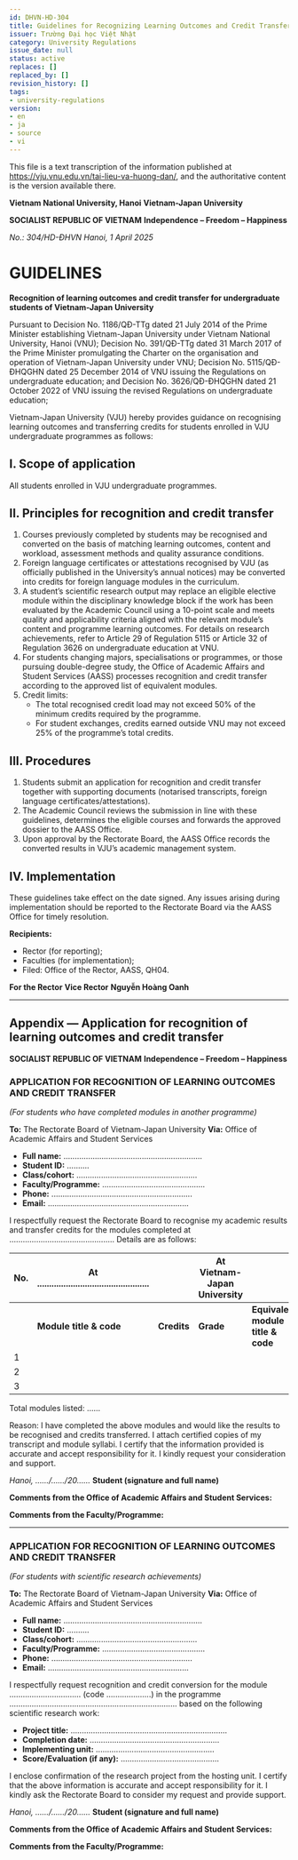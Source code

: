 ```yaml
---
id: DHVN-HD-304
title: Guidelines for Recognizing Learning Outcomes and Credit Transfer
issuer: Trường Đại học Việt Nhật
category: University Regulations
issue_date: null
status: active
replaces: []
replaced_by: []
revision_history: []
tags:
- university-regulations
version:
- en
- ja
- source
- vi
---
```

This file is a text transcription of the information published at https://vju.vnu.edu.vn/tai-lieu-va-huong-dan/, and the authoritative content is the version available there.

**Vietnam National University, Hanoi**
**Vietnam-Japan University**

**SOCIALIST REPUBLIC OF VIETNAM**
**Independence – Freedom – Happiness**

*No.: 304/HD-ĐHVN*
*Hanoi, 1 April 2025*

# GUIDELINES

**Recognition of learning outcomes and credit transfer for undergraduate students of Vietnam-Japan University**

Pursuant to Decision No. 1186/QĐ-TTg dated 21 July 2014 of the Prime Minister establishing Vietnam-Japan University under Vietnam National University, Hanoi (VNU); Decision No. 391/QĐ-TTg dated 31 March 2017 of the Prime Minister promulgating the Charter on the organisation and operation of Vietnam-Japan University under VNU; Decision No. 5115/QĐ-ĐHQGHN dated 25 December 2014 of VNU issuing the Regulations on undergraduate education; and Decision No. 3626/QĐ-ĐHQGHN dated 21 October 2022 of VNU issuing the revised Regulations on undergraduate education;

Vietnam-Japan University (VJU) hereby provides guidance on recognising learning outcomes and transferring credits for students enrolled in VJU undergraduate programmes as follows:

## I. Scope of application

All students enrolled in VJU undergraduate programmes.

## II. Principles for recognition and credit transfer

1. Courses previously completed by students may be recognised and converted on the basis of matching learning outcomes, content and workload, assessment methods and quality assurance conditions.
2. Foreign language certificates or attestations recognised by VJU (as officially published in the University’s annual notices) may be converted into credits for foreign language modules in the curriculum.
3. A student’s scientific research output may replace an eligible elective module within the disciplinary knowledge block if the work has been evaluated by the Academic Council using a 10-point scale and meets quality and applicability criteria aligned with the relevant module’s content and programme learning outcomes. For details on research achievements, refer to Article 29 of Regulation 5115 or Article 32 of Regulation 3626 on undergraduate education at VNU.
4. For students changing majors, specialisations or programmes, or those pursuing double-degree study, the Office of Academic Affairs and Student Services (AASS) processes recognition and credit transfer according to the approved list of equivalent modules.
5. Credit limits:
   - The total recognised credit load may not exceed 50% of the minimum credits required by the programme.
   - For student exchanges, credits earned outside VNU may not exceed 25% of the programme’s total credits.

## III. Procedures

1. Students submit an application for recognition and credit transfer together with supporting documents (notarised transcripts, foreign language certificates/attestations).
2. The Academic Council reviews the submission in line with these guidelines, determines the eligible courses and forwards the approved dossier to the AASS Office.
3. Upon approval by the Rectorate Board, the AASS Office records the converted results in VJU’s academic management system.

## IV. Implementation

These guidelines take effect on the date signed. Any issues arising during implementation should be reported to the Rectorate Board via the AASS Office for timely resolution.

**Recipients:**
- Rector (for reporting);
- Faculties (for implementation);
- Filed: Office of the Rector, AASS, QH04.

**For the Rector**
**Vice Rector**
**Nguyễn Hoàng Oanh**

---

## Appendix — Application for recognition of learning outcomes and credit transfer

**SOCIALIST REPUBLIC OF VIETNAM**
**Independence – Freedom – Happiness**

### APPLICATION FOR RECOGNITION OF LEARNING OUTCOMES AND CREDIT TRANSFER
*(For students who have completed modules in another programme)*

**To:** The Rectorate Board of Vietnam-Japan University
**Via:** Office of Academic Affairs and Student Services

- **Full name:** ..............................................................
- **Student ID:** ..........
- **Class/cohort:** ......................................................
- **Faculty/Programme:** ..............................................
- **Phone:** ...............................................................
- **Email:** ...............................................................

I respectfully request the Rectorate Board to recognise my academic results and transfer credits for the modules completed at ............................................... Details are as follows:

| No. | At ............................................... | | At Vietnam-Japan University | |
| --- | --- | --- | --- | --- |
| | **Module title & code** | **Credits** | **Grade** | **Equivalent module title & code** | **Credits** |
| 1 | | | | | |
| 2 | | | | | |
| 3 | | | | | |

Total modules listed: ......

Reason: I have completed the above modules and would like the results to be recognised and credits transferred. I attach certified copies of my transcript and module syllabi. I certify that the information provided is accurate and accept responsibility for it. I kindly request your consideration and support.

*Hanoi, ……/……/20……*
**Student (signature and full name)**

**Comments from the Office of Academic Affairs and Student Services:**

**Comments from the Faculty/Programme:**

---

### APPLICATION FOR RECOGNITION OF LEARNING OUTCOMES AND CREDIT TRANSFER
*(For students with scientific research achievements)*

**To:** The Rectorate Board of Vietnam-Japan University
**Via:** Office of Academic Affairs and Student Services

- **Full name:** ..............................................................
- **Student ID:** ..........
- **Class/cohort:** ......................................................
- **Faculty/Programme:** ..............................................
- **Phone:** ...............................................................
- **Email:** ...............................................................

I respectfully request recognition and credit conversion for the module ................................ (code ....................) in the programme ........................................................................... based on the following scientific research work:

- **Project title:** ......................................................................
- **Completion date:** ..........................................................
- **Implementing unit:** .....................................................
- **Score/Evaluation (if any):** ............................................

I enclose confirmation of the research project from the hosting unit. I certify that the above information is accurate and accept responsibility for it. I kindly ask the Rectorate Board to consider my request and provide support.

*Hanoi, ……/……/20……*
**Student (signature and full name)**

**Comments from the Office of Academic Affairs and Student Services:**

**Comments from the Faculty/Programme:**